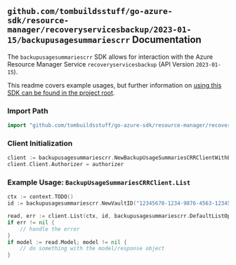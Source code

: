 
## `github.com/tombuildsstuff/go-azure-sdk/resource-manager/recoveryservicesbackup/2023-01-15/backupusagesummariescrr` Documentation

The `backupusagesummariescrr` SDK allows for interaction with the Azure Resource Manager Service `recoveryservicesbackup` (API Version `2023-01-15`).

This readme covers example usages, but further information on [using this SDK can be found in the project root](https://github.com/tombuildsstuff/go-azure-sdk/tree/main/docs).

### Import Path

```go
import "github.com/tombuildsstuff/go-azure-sdk/resource-manager/recoveryservicesbackup/2023-01-15/backupusagesummariescrr"
```


### Client Initialization

```go
client := backupusagesummariescrr.NewBackupUsageSummariesCRRClientWithBaseURI("https://management.azure.com")
client.Client.Authorizer = authorizer
```


### Example Usage: `BackupUsageSummariesCRRClient.List`

```go
ctx := context.TODO()
id := backupusagesummariescrr.NewVaultID("12345678-1234-9876-4563-123456789012", "example-resource-group", "vaultValue")

read, err := client.List(ctx, id, backupusagesummariescrr.DefaultListOperationOptions())
if err != nil {
	// handle the error
}
if model := read.Model; model != nil {
	// do something with the model/response object
}
```
